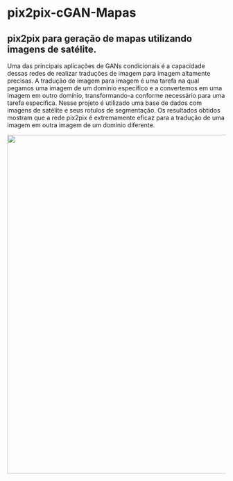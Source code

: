 # pix2pix-cGAN-Mapas

## pix2pix para geração de mapas utilizando imagens de satélite.

Uma das principais aplicações de GANs condicionais é a capacidade dessas redes de realizar traduções de imagem para imagem altamente precisas. A tradução de imagem para imagem é uma tarefa na qual pegamos uma imagem de um domínio específico e a convertemos em uma imagem em outro domínio, transformando-a conforme necessário para uma tarefa específica. Nesse projeto é utilizado uma base de dados com imagens de satélite e seus rotulos de segmentação.	Os resultados obtidos mostram que a rede pix2pix é extremamente eficaz para a tradução de uma imagem em outra imagem de um domínio diferente.

<div>
<img src="https://user-images.githubusercontent.com/54995990/201533461-42e5aef2-f5e0-435c-a881-6bd022b27329.png" width="780px" />
</div>
